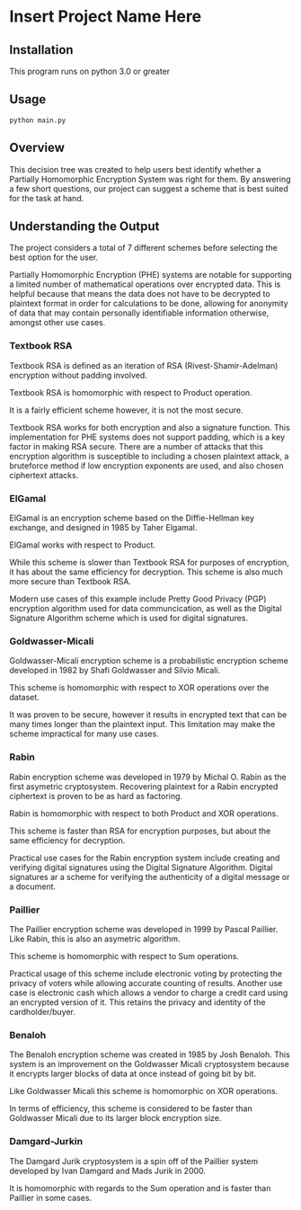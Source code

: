 # Insert Project Name Here 

## Installation 

This program runs on python 3.0 or greater 

## Usage 

```
python main.py
```

## Overview

This decision tree was created to help users best identify whether a Partially Homomorphic Encryption System was right for them. By answering a few short questions, our project can suggest a scheme that is best suited for the task at hand. 

## Understanding the Output

The project considers a total of 7 different schemes before selecting the best option for the user. 

Partially Homomorphic Encryption (PHE) systems are notable for supporting a limited number of mathematical operations over encrypted data. This is helpful because that means the data does not have to be decrypted to plaintext format in order for calculations to be done, allowing for anonymity of data that may contain personally identifiable information otherwise, amongst other use cases. 

### Textbook RSA 
Textbook RSA is defined as an iteration of RSA (Rivest-Shamir-Adelman) encryption without padding involved. 

Textbook RSA is homomorphic with respect to Product operation. 

It is a fairly efficient scheme however, it is not the most secure. 

Textbook RSA works for both encryption and also a signature function. This implementation for PHE systems does not support padding, which is a key factor in making RSA secure. There are a number of attacks that this encryption algorithm is susceptible to including a chosen plaintext attack, a bruteforce method if low encryption exponents are used, and also chosen ciphertext attacks. 

### ElGamal 
ElGamal is an encryption scheme based on the Diffie-Hellman key exchange, and designed in 1985 by Taher Elgamal. 

ElGamal works with respect to Product. 

While this scheme is slower than Textbook RSA for purposes of encryption, it has about the same efficiency for decryption. This scheme is also much more secure than Textbook RSA. 

Modern use cases of this example include Pretty Good Privacy (PGP) encryption algorithm used for data communcication, as well as the Digital Signature Algorithm scheme which is used for digital signatures. 

### Goldwasser-Micali 
Goldwasser-Micali encryption scheme is a probabilistic encryption scheme developed in 1982 by Shafi Goldwasser and Silvio Micali. 

This scheme is homomorphic with respect to XOR operations over the dataset. 

It was proven to be secure, however it results in encrypted text that can be many times longer than the plaintext input. This limitation may make the scheme impractical for many use cases.  

### Rabin
Rabin encryption scheme was developed in 1979 by Michal O. Rabin as the first asymetric cryptosystem. Recovering plaintext for a Rabin encrypted ciphertext is proven to be as hard as factoring. 

Rabin is homomorphic with respect to both Product and XOR operations. 

This scheme is faster than RSA for encryption purposes, but about the same efficiency for decryption. 

Practical use cases for the Rabin encryption system include creating and verifying digital signatures using the  Digital Signature Algorithm. Digital signatures ar a scheme for verifying the authenticity of a digital message or a document. 

### Paillier 
The Paillier encryption scheme was developed in 1999 by Pascal Paillier. Like Rabin, this is also an asymetric algorithm. 

This scheme is homomorphic with respect to Sum operations.

Practical usage of this scheme include electronic voting by protecting the privacy of voters while allowing accurate counting of results. Another use case is electronic cash which allows a vendor to charge a credit card using an encrypted version of it. This retains the privacy and identity of the cardholder/buyer. 

### Benaloh 
The Benaloh encryption scheme was created in 1985 by Josh Benaloh. This system is an improvement on the Goldwasser Micali cryptosystem because it encrypts larger blocks of data at once instead of going bit by bit. 

Like Goldwasser Micali this scheme is homomorphic on XOR operations. 

In terms of efficiency, this scheme is considered to be faster than Goldwasser Micali due to its larger block encryption size. 

### Damgard-Jurkin 
The Damgard Jurik cryptosystem is a spin off of the Paillier system developed by Ivan Damgard and Mads Jurik in 2000. 

It is homomorphic with regards to the Sum operation and is faster than Paillier in some cases. 
